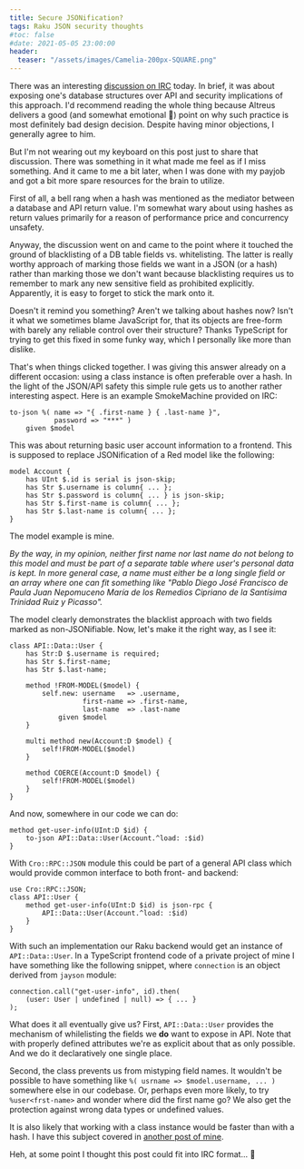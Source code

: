 ```yaml
---
title: Secure JSONification?
tags: Raku JSON security thoughts
#toc: false
#date: 2021-05-05 23:00:00
header:
  teaser: "/assets/images/Camelia-200px-SQUARE.png"
---
```

There was an interesting [discussion on
IRC](https://colabti.org/irclogger/irclogger_log/raku?date=2021-09-14#l100)
today. In brief, it was about exposing one's database structures over API and
security implications of this approach. I'd recommend reading the whole thing
because Altreus delivers a good (and somewhat emotional 🙂) point on why such
practice is most definitely bad design decision. Despite having minor
objections, I generally agree to him.

But I'm not wearing out my keyboard on this post just to share that discussion.
There was something in it what made me feel as if I miss something. And it came
to me a bit later, when I was done with my payjob and got a bit more spare
resources for the brain to utilize.

First of all, a bell rang when a hash was mentioned as the mediator between a
database and API return value. I'm somewhat wary about using hashes as return
values primarily for a reason of performance price and concurrency unsafety. 

Anyway, the discussion went on and came to the point where it touched the ground
of blacklisting of a DB table fields vs. whitelisting. The latter is really
worthy approach of marking those fields we want in a JSON (or a hash) rather
than marking those we don't want because blacklisting requires us to remember to
mark any new sensitive field as prohibited explicitly. Apparently, it is easy to
forget to stick the mark onto it.

Doesn't it remind you something? Aren't we talking about hashes now? Isn't it
what we sometimes blame JavaScript for, that its objects are free-form with
barely any reliable control over their structure? Thanks TypeScript for trying
to get this fixed in some funky way, which I personally like more than dislike.

That's when things clicked together. I was giving this answer already on a
different occasion: using a class instance is often preferable over a hash.
In the light of the JSON/API safety this simple rule gets us to another rather
interesting aspect. Here is an example SmokeMachine provided on IRC:

    to-json %( name => "{ .first-name } { .last-name }", 
               password => "***" )
        given $model

This was about returning basic user account information to a frontend. This is
supposed to replace JSONification of a Red model like the following:

    model Account {
        has UInt $.id is serial is json-skip;
        has Str $.username is column{ ... };
        has Str $.password is column{ ... } is json-skip;
        has Str $.first-name is column{ ... };
        has Str $.last-name is column{ ... };
    }

The model example is mine.

_By the way, in my opinion, neither first name nor last name do not belong to
this model and must be part of a separate table where user's personal data is
kept. In more general case, a name must either be a long single field or an
array where one can fit something like "Pablo Diego José Francisco de Paula Juan
Nepomuceno María de los Remedios Cipriano de la Santísima Trinidad Ruiz y
Picasso"._

The model clearly demonstrates the blacklist approach with two fields marked as
non-JSONifiable. Now, let's make it the right way, as I see it:

    class API::Data::User {
        has Str:D $.username is required;
        has Str $.first-name;
        has Str $.last-name;

        method !FROM-MODEL($model) {
            self.new: username   => .username,
                      first-name => .first-name,
                      last-name  => .last-name
                given $model
        }

        multi method new(Account:D $model) {
            self!FROM-MODEL($model)
        }

        method COERCE(Account:D $model) {
            self!FROM-MODEL($model)
        }
    }

And now, somewhere in our code we can do:

    method get-user-info(UInt:D $id) {
        to-json API::Data::User(Account.^load: :$id)
    }

With `Cro::RPC::JSON` module this could be part of a general API class which
would provide common interface to both front- and backend:

    use Cro::RPC::JSON;
    class API::User {
        method get-user-info(UInt:D $id) is json-rpc {
            API::Data::User(Account.^load: :$id)
        }
    }

With such an implementation our Raku backend would get an instance of
`API::Data::User`. In a TypeScript frontend code of a private project of mine I
have something like the following snippet, where `connection` is an object
derived from `jayson` module:

    connection.call("get-user-info", id).then(
        (user: User | undefined | null) => { ... }
    );

What does it all eventually give us? First, `API::Data::User` provides the
mechanism of whilelisting the fields we **do** want to expose in API. Note that
with properly defined attributes we're as explicit about that as only possible.
And we do it declaratively one single place.

Second, the class prevents us from mistyping field names. It wouldn't be
possible to have something like `%( usrname => $model.username, ... )` somewhere
else in our codebase. Or, perhaps even more likely, to try `%user<frst-name>`
and wonder where did the first name go? We also get the protection against wrong
data types or undefined values.

It is also likely that working with a class instance would be faster than with a
hash. I have this subject covered in [another post of
mine](https://vrurg.github.io/2020/12/16/Raku-Performance-Note).

Heh, at some point I thought this post could fit into IRC format... 🤷
